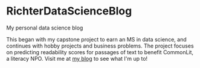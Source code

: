 # RichterDataScienceBlog
 My personal data science blog
 
 This began with my capstone project to earn an MS in data science, and continues with hobby projects and business problems.
 The project focuses on predicting readability scores for passages of text to benefit CommonLit, a literacy NPO.
 Visit me at [my blog](https://richterdatascience.netlify.app/) to see what I'm up to!
